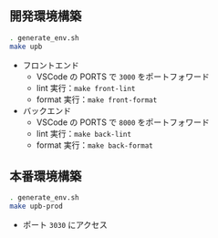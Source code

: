 ## 開発環境構築

```sh
. generate_env.sh
make upb
```

- フロントエンド
  - VSCode の PORTS で `3000` をポートフォワード
  - lint 実行：`make front-lint`
  - format 実行：`make front-format`
- バックエンド
  - VSCode の PORTS で `8000` をポートフォワード
  - lint 実行：`make back-lint`
  - format 実行：`make back-format`

## 本番環境構築

```sh
. generate_env.sh
make upb-prod
```

- ポート `3030` にアクセス
